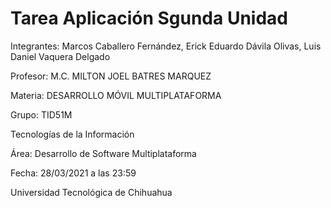 # Tarea Aplicación Sgunda Unidad

Integrantes: Marcos Caballero Fernández, Erick Eduardo Dávila Olivas, Luis Daniel Vaquera Delgado

Profesor: M.C. MILTON JOEL BATRES MARQUEZ

Materia: DESARROLLO MÓVIL MULTIPLATAFORMA

Grupo: TID51M

Tecnologías de la Información

Área: Desarrollo de Software Multiplataforma

Fecha: 28/03/2021 a las 23:59

Universidad Tecnológica de Chihuahua